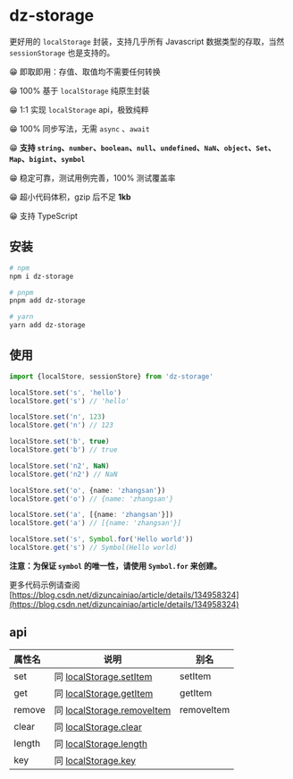 # dz-storage

更好用的 `localStorage` 封装，支持几乎所有 Javascript 数据类型的存取，当然 `sessionStorage` 也是支持的。

😁 即取即用：存值、取值均不需要任何转换

😁 100% 基于 `localStorage` 纯原生封装

😁 1:1 实现 `localStorage` api，极致纯粹

😁 100% 同步写法，无需 `async` 、`await` 

😁 **支持 `string`、`number`、`boolean`、`null`、`undefined`、`NaN`、`object`、`Set`、`Map`、`bigint`、`symbol`** 

😁 稳定可靠，测试用例完善，100% 测试覆盖率

😁 超小代码体积，gzip 后不足 **1kb** 

😁 支持 TypeScript 

## 安装

```bash
# npm
npm i dz-storage

# pnpm
pnpm add dz-storage

# yarn
yarn add dz-storage
```

## 使用

```typescript
import {localStore, sessionStore} from 'dz-storage'

localStore.set('s', 'hello')
localStore.get('s') // 'hello'

localStore.set('n', 123)
localStore.get('n') // 123

localStore.set('b', true)
localStore.get('b') // true

localStore.set('n2', NaN)
localStore.get('n2') // NaN

localStore.set('o', {name: 'zhangsan'})
localStore.get('o') // {name: 'zhangsan'}

localStore.set('a', [{name: 'zhangsan'}])
localStore.get('a') // [{name: 'zhangsan'}]

localStore.set('s', Symbol.for('Hello world'))
localStore.get('s') // Symbol(Hello world)
```

**注意：为保证 `symbol` 的唯一性，请使用 `Symbol.for` 来创建。**

更多代码示例请查阅 [https://blog.csdn.net/dizuncainiao/article/details/134958324](https://blog.csdn.net/dizuncainiao/article/details/134958324) 

## api

| 属性名 | 说明                                                         | 别名       |
| :----- | ------------------------------------------------------------ | ---------- |
| set    | 同 [localStorage.setItem](https://developer.mozilla.org/zh-CN/docs/Web/API/Storage/setItem) | setItem    |
| get    | 同 [localStorage.getItem](https://developer.mozilla.org/zh-CN/docs/Web/API/Storage/getItem) | getItem    |
| remove | 同 [localStorage.removeItem](https://developer.mozilla.org/zh-CN/docs/Web/API/Storage/removeItem) | removeItem |
| clear  | 同 [localStorage.clear](https://developer.mozilla.org/zh-CN/docs/Web/API/Storage/clear) |            |
| length | 同 [localStorage.length](https://developer.mozilla.org/zh-CN/docs/Web/API/Storage/length) |            |
| key    | 同 [localStorage.key](https://developer.mozilla.org/zh-CN/docs/Web/API/Storage/key) |            |

